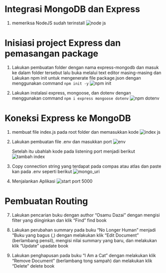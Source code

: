 # Integrasi MongoDB dan Express

1. memeriksa NodeJS sudah terinstall
   ![node js](https://github.com/FarhanHaf/PEMIN/assets/103462399/0dcea7e5-3fa9-4b76-ba2e-be153b223583)

# Inisiasi project Express dan pemasangan package
1. Lakukan pembuatan folder dengan nama express-mongodb dan masuk ke dalam folder tersebut lalu buka melalui text editor masing-masing
   dan Lakukan npm init untuk mengenerate file package.json dengan menggunakan command `npm init -y`
   ![npm init](https://github.com/FarhanHaf/PEMIN/assets/103462399/a77684f2-abf3-4953-b754-9a9c79423aa1)

2. Lakukan instalasi express, mongoose, dan dotenv dengan menggunakan command `npm i express mongoose dotenv`
   ![npm dotenv](https://github.com/FarhanHaf/PEMIN/assets/103462399/b48a353c-ddba-4f9e-b833-5bcf70857368)

# Koneksi Express ke MongoDB

1. membuat file index.js pada root folder dan memasukkan kode
   ![index js](https://github.com/FarhanHaf/PEMIN/assets/103462399/d1af7ef1-2ff5-48e9-917d-e49d2dfd8050)

2. Lakukan pembuatan file .env dan masukkan port
![env](https://github.com/FarhanHaf/PEMIN/assets/103462399/2e6ef18b-3fa0-44fe-8b1f-de18cda7a47c)

    Setelah itu ubahlah kode pada listening port menjadi berikut
   ![tambah index](https://github.com/FarhanHaf/PEMIN/assets/103462399/bee0d747-7f3e-4e3a-beb1-870d4488cb86)

3. Copy connection string yang terdapat pada compas atau atlas dan paste kan pada .env seperti berikut
   ![mongo_uri](https://github.com/FarhanHaf/PEMIN/assets/103462399/25828ee3-8f48-435b-9297-392220d9c021)

4. Menjalankan Aplikasi
   ![start port 5000](https://github.com/FarhanHaf/PEMIN/assets/103462399/7e1489f2-108f-453a-b5f9-3deee92e33f6)

# Pembuatan Routing
7. Lakukan pencarian buku dengan author “Osamu Dazai” dengan mengisi filter yang diinginkan dan klik “Find” find book

8. Lakukan perubahan summary pada buku “No Longer Human” menjadi “Buku yang bagus (,) dengan melakukan klik “Edit Document” (berlambang pensil), mengisi nilai summary yang baru, dan melakukan klik “Update” upadate book

9. Lakukan penghapusan pada buku “I Am a Cat” dengan melakukan klik “Remove Document” (berlambang tong sampah) dan melakukan klik “Delete” delete book
